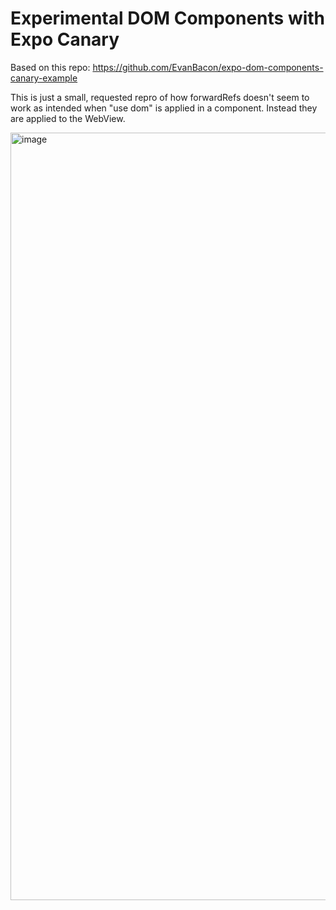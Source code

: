 # Experimental DOM Components with Expo Canary

Based on this repo: https://github.com/EvanBacon/expo-dom-components-canary-example

This is just a small, requested repro of how forwardRefs doesn't seem to work as intended when "use dom" is applied in a component.
Instead they are applied to the WebView.

<img width="1228" alt="image" src="https://github.com/user-attachments/assets/420d0968-ea32-48d6-aea5-41c0ca9e8173">
